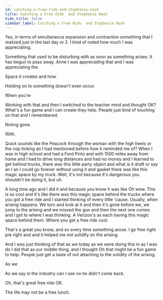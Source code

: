 ```yaml
---
id: catching-a-free-ride-and-stephanie-nash
title: Catching a Free Ride  and Stephanie Nash
hide_title: false
sidebar_label: Catching a Free Ride  and Stephanie Nash
---
```

Yes, in terms of simultaneous expansion and contraction something that I realized just in the last day or 2. I kind of noted how much I was appreciating.

Something that used to be disturbing with as soon as something arises. It has begun to pass away. Anne I was appreciating that and I was appreciating the.



Space it creates and how.



Holding on to something doesn't even occur.

When you're

Working with that and then I switched to the teacher mind and thought OK? What's a fun game and I can create they help. People just kind of touching on that and I remembered.

Noting gone.

With.

Quick sounds like the Peacock through the woman with the high heels or the cop ticking an I had mentioned before how it reminded me of? When I was in high school and had a Ford Pinto and with 1500 miles away from home and I had to drive long distances and had no money and I learned to get behind trucks, there was this little party object and what is it draft or say an I an I could go forever without using it and gasket there was like this magic space by my truck. Well, it's not because it's dangerous you shouldn't be doing it, but uh.

A long time ago and I did it and because you know it was like Oh wow. This is so cool and it's like there was this magic space behind the trucks where you got a free ride and I started thinking of every little 'cause. Usually, when arising happens. We turn and look at it and then it's gone before we, we jump to the arising and we missed the gun and then the next one comes and I got to where I was thinking. A Verizon's as each having this magic space behind them. Where you get a free ride cool.

That's a great you know, and so every time something arose. I go free right pre right and and it helped me not solidify on the arising.

And I was just thinking of that as we today as we were doing this in as I was do I did that as our middle thing, and I thought Oh that might be a fun game to help. People just get a taste of not attaching to the solidity of the arising.



As we

As we say in the industry can I use no he didn't come back.

Oh, that's great free ride OK.

The life may not be a free lunch.

